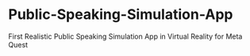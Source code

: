 # Public-Speaking-Simulation-App
First Realistic Public Speaking Simulation App in Virtual Reality for Meta Quest
